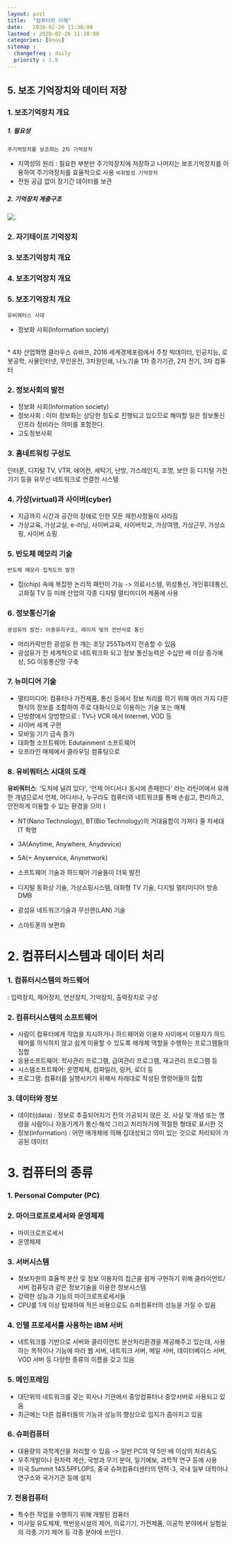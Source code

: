 ```yaml
---
layout: post
title:  "컴퓨터의 이해"
date:   2020-02-26 11:38:00 
lastmod : 2020-02-26 11:38:00
categories: [knou]
sitemap :
  changefreq : daily
  priority : 1.0
---
```


## 5. 보조 기억장치와 데이터 저장


### 1. 보조기억장치 개요
##### 1. 필요성
`주기억장치를 보조하는 2차 기억장치`
+ 지역성의 원리 : 필요한 부분만 주기억장치에 저장하고 나머지는 보조기억장치를 이용하여 주기억장치를 효율적으로 사용
`비휘발성 기억장치`
+ 전원 공급 없이 장기간 데이터를 보관

##### 2. 기억장치 계층구조
![.](https://encrypted-tbn0.gstatic.com/images?q=tbn:ANd9GcSpvnjfiUt4dEWhCRmH1rF626ylkvyOWAJIojCkB6UaioXjIWzaaw&s)

### 2. 자기테이프 기억장치
### 3. 보조기억장치 개요
### 4. 보조기억장치 개요
### 5. 보조기억장치 개요






`유비쿼터스 시대`
 * 정보화 사회(Information society)
 <br>
* 4차 산업혁명
클라우스 슈바프, 2016 세계경제포럼에서 주창
빅데이터, 인공지능, 로봇공학, 사물인터넷, 무인운전, 3차원인쇄, 나노기술
1차 증기기관, 2차 전기, 3차 컴퓨터


### 2. 정보사회의 발전
* 정보화 사회(Information society)
* 정보사회 : 이미 정보화는 상당한 정도로 진행되고 있으므로 해야할 일은 정보통신 인프라 정비라는 의미를 포함한다.
* 고도정보사회

### 3. 홈네트워킹 구성도
인터폰, 디지털 TV, VTR, 에어컨, 세탁기, 난방, 가스레인지, 조명, 보안 등 디지털 가전기기 등을 유무선 네트워크로 연결한 시스템

### 4. 가상(virtual)과 사이버(cyber)

* 지금까지 시간과 공간의 장애로 인한 모든 제한사항들이 사라짐
* 가상교육, 가상교실, e-러닝, 사이버교육, 사이버학교, 가상여행, 가상근무, 가상쇼핑, 사이버 쇼핑

### 5. 반도체 메모리 기술
`반도체 메모리 집적도의 발전`
* 칩(chip) 속에 복잡한 논리적 패턴이 가능
-> 의료시스템, 위성통신, 개인휴대통신, 고화질 TV 등 미래 산업의 각종 디지털 멀티미디어 제품에 사용

### 6. 정보통신기술
`광섬유의 발전: 이중유리구조, 레이저 빛의 전반사로 통신`
* 머리카락만한 광섬유 한 개는 초당 255Tb까지 전송할 수 있음
* 광섬유가 전 세계적으로 네트워크화 되고 정보 통신능력은 수십만 배 이상 증가예상, 5G 이동통신망 구축

### 7. 뉴미디어 기술
* 멀티미디어: 컴퓨터나 가전제품, 통신 등에서 정보 처리를 하기 위해 여러 가지 다른 형식의 정보를 조합하여 주로 대화식으로 이용하는 기술 또는 매체
* 단방향에서 양방향으로 : TV나 VCR 에서 Internet, VOD 등
* 사이버 세계 구현
* 모바일 기기 급속 증가
* 대화형 소프트웨어: Edutainment 소프트웨어
* 오프라인 매체에서 클라우딩 컴퓨팅으로

### 8. 유비쿼터스 시대의 도래
**유비쿼터스**: '도처에 널려 있다', '언제 어디서나 동시에 존재한다' 라는 라틴어에서 유래한 개념으로서 언제, 어디서나, 누구라도 컴퓨터와 네트워크를 통해 손쉽고, 편리하고, 안전하게 이용할 수 있는 환경을 으미ㅣ
* NT(Nano Technology), BT(Bio Technology)의 거대융합이 가져다 줄 차세대 IT 혁명

* 3A(Anytime, Anywhere, Anydevice)
* 5A(+ Anyservice, Anynetwork)

* 소프트웨어 기술과 하드웨어 기술들이 더욱 발전
* 디지털 동화상 기술, 가상쇼핑시스템, 대화형 TV 기술, 디지털 멀티미디어 방송 DMB
* 광섬유 네트워크기술과 무선랜(LAN) 기술
* 스마트폰의 보편화

<div class="divider"></div>

# 2. 컴퓨터시스템과 데이터 처리

### 1. 컴퓨터시스템의 하드웨어
: 입력장치, 제어장치, 연산장치, 기억장치, 출력장치로 구성

### 2. 컴퓨터시스템의 소프트웨어
* 사람이 컴퓨터에게 작업을 지시하거나 하드웨어와 이용자 사이에서 이용자가 하드웨어를 의식하지 않고 쉽게 이용할 수 있도록 매개체 역할을 수행하는 프로그램들의 집합
* 응용소프트웨어: 학사관리 프로그램, 급여관리 프로그램, 재고관리 프로그램 등
* 시스템소프트웨어: 운영제체, 컴파일러, 링커, 로더 등
* 프로그램: 컴퓨터를 실행시키기 위해서 차레대로 작성된 명령어들의 집합

### 3. 데이터와 정보
* 데이터(data) : 정보로 추출되어지기 전의 가공되지 않은 것, 사실 및 개념 또는 명령을 사람이나 자동기계가 통신·해석 그리고 처리하기에 적절한 형태로 표시한 것
* 정보(information) : 어떤 매개체에 의해 집대성되고 의미 있는 것으로 처리되어 가공된 데이터

<div class="divider"></div>

# 3. 컴퓨터의 종류

### 1. Personal Computer (PC)
### 2. 마이크로프로세서와 운영체제
* 마이크로프로세서
* 운영체제
### 3. 서버시스템
* 정보자원의 효율적 분산 및 정보 이용자의 접근을 쉽게 구현하기 위해 클라이언트/서버 컴퓨팅과 같은 정보기술을 이용한 정보시스템
* 강력한 성능과 기능의 마이크로프로세서들
* CPU를 1개 이상 탑재하여 적은 비용으로도 슈퍼컴퓨터의 성능을 가질 수 있음
### 4. 인텔 프로세서를 사용하는 IBM 서버
* 네트워크를 기반으로 서버와 클라이언트 분산처리환경을 제공해주고 있는데, 사용하는 목적이나 기능에 따라 웹 서버, 네트워크 서버, 메일 서버, 데이터베이스 서버, VOD 서버 등 다양한 종류의 이름을 갖고 있음
### 5. 메인프레임
* 대단위의 네트워크를 갖는 회사나 기관에서 중앙컴퓨터나 중앙서버로 사용되고 있음
* 최근에는 다른 컴퓨터들의 기능과 성능의 향상으로 입지가 좁아지고 있음
### 6. 슈퍼컴퓨터
* 대용량의 과학계산을 처리할 수 있음
-> 일반 PC의 약 5만 배 이상의 처리속도
* 우주개발이나 원자력 계산, 국방과 무기 분야, 일기예보, 과학적 연구 등에 사용
* 미국 Summit 143.5PFLOPS, 중국 슈퍼컴퓨터센터의 텐허-3, 국내 일부 대학이나 연구소와 국가기관 등에 설치

### 7. 전용컴퓨터
* 특수한 작업을 수행하기 위해 개발된 컴퓨터
* 미사일 유도체제, 핵반응시설의 제어, 의료기기, 가전제품, 이공학 분야에서 실험실의 각종 기기 제어 등 각종 분야에 쓰인다.


















